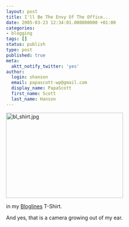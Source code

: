 ```yaml
---
layout: post
title: I'll Be The Envy Of The Office...
date: 2005-03-23 12:34:01.000000000 +01:00
categories:
- blogging
tags: []
status: publish
type: post
published: true
meta:
  aktt_notify_twitter: 'yes'
author:
  login: shanson
  email: papascott-wp@gmail.com
  display_name: PapaScott
  first_name: Scott
  last_name: Hanson
---
```

<p><img alt="bl_shirt.jpg" src="http://www.papascott.de/wordpress/wp-content/uploads/2005/03/bl_shirt.jpg" width="320" height="232" /></p>
<p>in my <a href="http://www.bloglines.com/">Bloglines</a> T-Shirt.</p>
<p>And yes, that is a camera growing out of my ear.</p>
